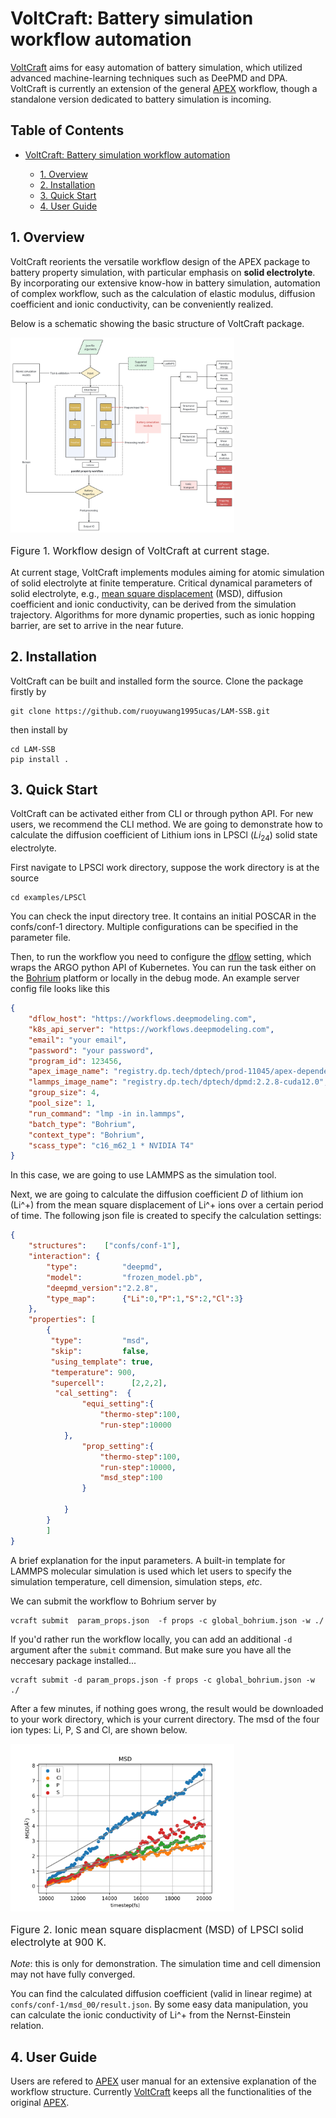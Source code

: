# VoltCraft: Battery simulation workflow automation
[VoltCraft](https://github.com/ruoyuwang1995ucas/LAM-SSB) aims for easy automation of battery simulation, which utilized advanced machine-learning techniques such as DeePMD and DPA. VoltCraft is currently an extension of the general [APEX](https://github.com/deepmodeling/APEX) workflow, though a standalone version dedicated to battery simulation is incoming.

## Table of Contents

- [VoltCraft: Battery simulation workflow automation](#voltcraft-battery-simulation-workflow-automation)

  - [1. Overview](#1-overview)
  - [2. Installation](#2-installation)
  - [3. Quick Start](#3-quick-start)
  - [4. User Guide](#4-user-guide)


## 1. Overview
VoltCraft reorients the versatile workflow design of the APEX package to battery property simulation, with particular emphasis on **solid electrolyte**. By incorporating our extensive know-how in battery simulation, automation of complex workflow, such as the calculation of elastic modulus, diffusion coefficient and ionic conductivity, can be conveniently realized. 

Below is a schematic showing the basic structure of VoltCraft package.
 <div>
    <img src="./docs/images/schematic.png" alt="Fig1" style="zoom: 35%;">
    <p style='font-size:1.0rem; font-weight:none'>Figure 1. Workflow design of VoltCraft at current stage.</p>
</div>

At current stage, VoltCraft implements modules aiming for atomic simulation of solid electrolyte at finite temperature. Critical dynamical parameters of solid electrolyte, e.g., [mean square displacement](https://en.wikipedia.org/wiki/Mean_squared_displacement) (MSD), diffusion coefficient and ionic conductivity, can be derived from the simulation trajectory.  Algorithms for more dynamic properties, such as ionic hopping barrier, are set to arrive in the near future.

## 2. Installation
VoltCraft can be built and installed form the source. Clone the package firstly by
```shell
git clone https://github.com/ruoyuwang1995ucas/LAM-SSB.git
```

then install by
```shell
cd LAM-SSB
pip install .
```

## 3. Quick Start
VoltCraft can be activated either from CLI or through python API. For new users, we recommend the CLI method. We are going to demonstrate how to calculate the diffusion coefficient of Lithium ions in LPSCl ($Li_{24}$) solid state electrolyte.

First navigate to LPSCl work directory, suppose the work directory is at the source
```shell
cd examples/LPSCl
```

You can check the input directory tree. It contains an initial POSCAR in the confs/conf-1 directory. Multiple configurations can be specified in the parameter file.

Then, to run the workflow you need to configure the [dflow](https://github.com/dptech-corp/dflow) setting, which wraps the ARGO python API of Kubernetes. You can run the task either on the [Bohrium](https://bohrium.dp.tech/home) platform or locally in the debug mode. An example server config file looks like this
```json
{
    "dflow_host": "https://workflows.deepmodeling.com",
    "k8s_api_server": "https://workflows.deepmodeling.com",
    "email": "your email",
    "password": "your password",
    "program_id": 123456,
    "apex_image_name": "registry.dp.tech/dptech/prod-11045/apex-dependency:1.1.0",
    "lammps_image_name": "registry.dp.tech/dptech/dpmd:2.2.8-cuda12.0",
    "group_size": 4,
    "pool_size": 1,
    "run_command": "lmp -in in.lammps",
    "batch_type": "Bohrium",
    "context_type": "Bohrium",
    "scass_type": "c16_m62_1 * NVIDIA T4"
}
```
In this case, we are going to use LAMMPS as the simulation tool.

Next, we are going to calculate the diffusion coefficient $D$ of lithium ion (Li^+) from the mean square displacement of Li^+ ions over a certain period of time. The following json file is created to specify the calculation settings:

```json
{
    "structures":    ["confs/conf-1"],
    "interaction": {
        "type":          "deepmd",
        "model":         "frozen_model.pb",
        "deepmd_version":"2.2.8",
        "type_map":      {"Li":0,"P":1,"S":2,"Cl":3}
    },
    "properties": [
        {
         "type":         "msd",
         "skip":         false,
         "using_template": true,
         "temperature": 900,
         "supercell":      [2,2,2],
	      "cal_setting":  {
                "equi_setting":{
                    "thermo-step":100,
                    "run-step":10000
            },
                "prop_setting":{
                    "thermo-step":100,
                    "run-step":10000,
                    "msd_step":100
                }
                    
            }
        }
        ]
}
```
A brief explanation for the input parameters. A built-in template for LAMMPS molecular simulation is used which let users to specify the simulation temperature, cell dimension, simulation steps, *etc*.

We can submit the workflow to Bohrium server by 
```shell
vcraft submit  param_props.json  -f props -c global_bohrium.json -w ./ 
```
If you'd rather run the workflow locally, you can add an additional `-d` argument after the `submit` command. But make sure you have all the neccesary package installed...
```shell
vcraft submit -d param_props.json -f props -c global_bohrium.json -w ./
```

After a few minutes, if nothing goes wrong, the result would be downloaded to your work directory, which is your current directory. The msd of the four ion types: Li, P, S and Cl, are shown below.
 <div>
    <img src="./docs/images/msd.png" alt="Fig1" style="zoom: 35%;">
    <p style='font-size:1.0rem; font-weight:none'>Figure 2. Ionic mean square displacment (MSD) of LPSCl solid electrolyte at 900 K.</p>
</div>

*Note*: this is only for demonstration. The simulation time and cell dimension may not have fully converged. 

You can find the calculated diffusion coefficient (valid in linear regime) at `confs/conf-1/msd_00/result.json`. By some easy data manipulation, you can calculate the ionic conductivity of Li^+ from the Nernst-Einstein relation.

## 4. User Guide
Users are refered to [APEX](https://github.com/deepmodeling/APEX) user manual for an extensive explanation of the workflow structure. Currently [VoltCraft](https://github.com/ruoyuwang1995ucas/LAM-SSB) keeps all the functionalities of the original [APEX](https://github.com/deepmodeling/APEX).



